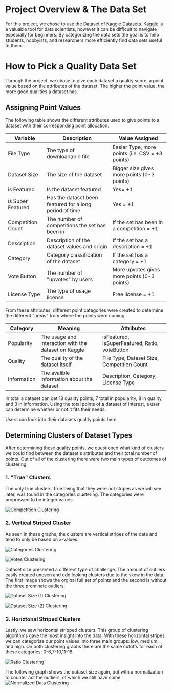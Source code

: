 # Project Overview & The Data Set

For this project, we chose to use the Dataset of [Kaggle Datasets](https://www.kaggle.com/morriswongch/kaggle-datasets). Kaggle is a valuable tool for data scientists, however it can be difficult to navigate especially for beginners. By categorizing the data sets the goal is to help students, hobbyists, and researchers more efficiently find data sets useful to them.

# How to Pick a Quality Data Set
Through the project, we chose to give each dataset a quality score, a point value based on the attributes of the dataset. The higher the point value, the more good qualities a dataset has. 

## Assigning Point Values
The following table shows the different attributes used to give points to a dataset with their corresponding point allocation. 

| Variable      | Description | Value Assigned|
| ------------- | ------------- | ------------- |
| File Type     | The type of downloadable file |Easier Type, more points (i.e. CSV = +3 points)  |
| Dataset Size  | The size of the dataset | Bigger size gives more points (0-3 points)  | 
| is Featured | Is the dataset featured| Yes= +1|
|is Super Featured | Has the dataset been featured for a long period of time| Yes = +1|
|Competition Count|The number of competitions the set has been in| If the set has been in a competition = +1|
|Description| Description of the dataset values and origin| If the set has a description = +1|
|Category| Category classification of the dataset| If the set has a category = +1|
|Vote Button|The number of "upvotes" by users| More upvotes gives more points (0-3 points)|
|License Type| The type of usage license | Free license  = +1 |

From these attributes, different point categories were created to determine the different "areas" from where the points were coming. 

| Category | Meaning | Attributes|
| ------------- | ------------- |------------- |
| Popularity | The usage and interaction with the dataset on Kaggle | isFeatured, isSuperFeatured, Ratio, voteButton|
|Quality|The quality of the dataset itself | File Type, Dataset Size, Competition Count|
|Information| The avalible information about the dataset| Description, Category, License Type|

In total a dataset can get 18 quality points, 7 total in popularity, 8 in quality, and 3 in information. Using the total points of a dataset of interest, a user can determine whether or not it fits their needs. 

Users can look into their datasets quality points here. 

## Determining Clusters of Dataset Types
After determining these quality points, we questioned what kind of clusters we could find between the dataset's attributes and their total number of points. Out of all of the clustering there were two main types of outcomes of clustering.

### 1. "True" Clusters
The only true clusters, true being that they were not stripes as we will see later, was found in the categories clustering. The categories were preprossed to be integer values. 

![Competition Clustering](https://github.com/mdmsanta/ds3001_project/blob/master/competition%20count.png)

### 2. Vertical Striped Cluster
As seen in these graphs, the clusters are vertical stripes of the data and tend to only be based on x-values.

![Categories Clustering](https://github.com/mdmsanta/ds3001_project/blob/master/categories.png)

![Votes Clustering](https://github.com/mdmsanta/ds3001_project/blob/master/votes.png)


Dataset size presented a different type of challenge. The amount of outliers easily created uneven and odd looking clusters due to the skew in the data. The first image shows the orginal full set of points and the second is without the three prominate outliers. 

![Dataset Size (1) Clustering](https://github.com/mdmsanta/ds3001_project/blob/master/kmeans-size1.png)

![Dataset Size (2) Clustering](https://github.com/mdmsanta/ds3001_project/blob/master/kmeans-size2.png)

### 3. Horiztonal Striped Clusters
Lastly, we saw horizontal stripped clusters. This group of clustering algorithms gave the most insight into the data. With these horizontal stripes we can categorize our point values into three main groups: low, medium, and high. On both clustering graphs there are the same cutoffs for each of these categories: 0-6,7-10,11-18.

![Ratio Clustering](https://github.com/mdmsanta/ds3001_project/blob/master/Kmeans-ratio.png)

The following graph shows the dataset size again, but with a normalization to counter act the outliers, of which we still have some. 
![Normalized Data Clustering](https://github.com/mdmsanta/ds3001_project/blob/master/kmeans-size-N.png)









